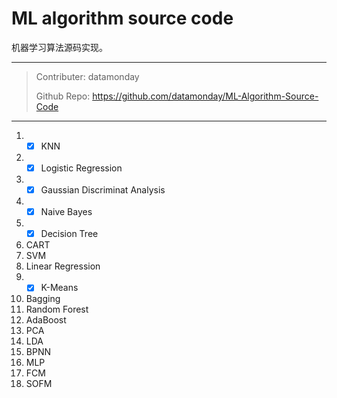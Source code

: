 # ML algorithm source code

机器学习算法源码实现。

---

> Contributer: datamonday
>
> Github Repo: https://github.com/datamonday/ML-Algorithm-Source-Code

---

1. - [x] KNN 
2. - [x] Logistic Regression
3. - [x] Gaussian Discriminat Analysis
4. - [x] Naive Bayes
5. - [x] Decision Tree
6. CART
7. SVM
8. Linear Regression
9. - [x] K-Means
10. Bagging
11. Random Forest
12. AdaBoost
13. PCA
14. LDA
15. BPNN
16. MLP
17. FCM
18. SOFM
